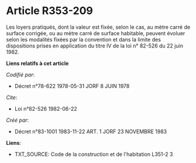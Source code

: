 # Article R353-209

Les loyers pratiqués, dont la valeur est fixée, selon le cas, au mètre carré de surface corrigée, ou au mètre carré de
surface habitable, peuvent évoluer selon les modalités fixées par la convention et dans la limite des dispositions prises en
application du titre IV de la loi n° 82-526 du 22 juin 1982.

**Liens relatifs à cet article**

_Codifié par_:

  - Décret n°78-622 1978-05-31 JORF 8 JUIN 1978

_Cite_:

  - Loi n°82-526 1982-06-22

_Créé par_:

  - Décret n°83-1001 1983-11-22 ART. 1 JORF 23 NOVEMBRE 1983

**Liens**:

  - TXT_SOURCE: Code de la construction et de l'habitation L351-2 3

